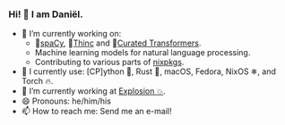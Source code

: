 ### Hi! 👋 I am Daniël.

- 🔭 I’m currently working on:
  * 💫[spaCy](https://github.com/explosion/spacy), 🔮[Thinc](https://github.com/explosion/thinc) and 🤖[Curated Transformers](https://github.com/explosion/curated-transformers).
  * Machine learning models for natural language processing.
  * Contributing to various parts of [nixpkgs](https://github.com/NixOS/nixpkgs/commits?author=danieldk).
- 🔨 I currently use: [CP]ython 🐍, Rust 🦀, macOS, Fedora, NixOS ❄, and Torch 🔥.
- 🌱 I’m currently working at [Explosion 💥](https://explosion.ai).
- 😄 Pronouns: he/him/his
- 📫 How to reach me: Send me an e-mail!

<!--
- 👯 I’m looking to collaborate on ...
- 🤔 I’m looking for help with ...
- ⚡ Fun fact: ...
-->
